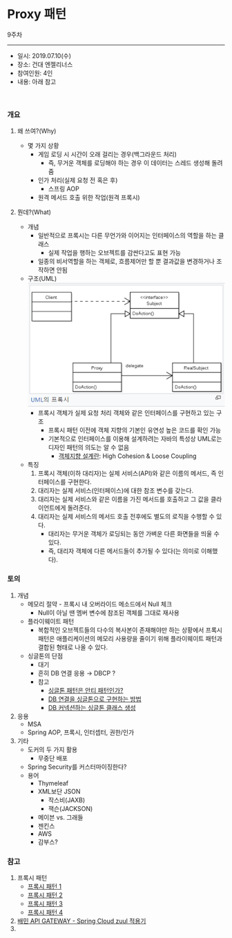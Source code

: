 Proxy 패턴
===========
9주차
- - - - - -
* 일시: 2019.07.10(수)
* 장소: 건대 엔젤리너스
* 참여인원: 4인
* 내용: 아래 참고
</br>

### 개요
1. 왜 쓰여?(Why)
	* 몇 가지 상황
		* 게임 로딩 시 시간이 오래 걸리는 경우(백그라운드 처리)
			* 즉, 무거운 객체를 로딩해야 하는 경우 이 데이터는 스레드 생성해 돌려줌
		* 인가 처리(실제 요청 전 혹은 후)
			* 스프링 AOP
		* 원격 메서드 호출 위한 작업(원격 프록시)

2. 뭔데?(What)
	* 개념
		* 일반적으로 프록시는 다른 무언가와 이어지는 인터페이스의 역할을 하는 클래스
			* 실제 작업을 행하는 오브젝트를 감싼다고도 표현 가능
		* 일종의 비서역할을 하는 객체로, 흐름제어만 할 뿐 결과값을 변경하거나 조작하면 안됨
	* 구조(UML)  
		![img](./img/proxy.png)
		* 프록시 객체가 실제 요청 처리 객체와 같은 인터페이스를 구현하고 있는 구조
			* 프록시 패턴 이전에 객체 지향의 기본인 유연성 높은 코드를 확인 가능
			* 기본적으로 인터페이스를 이용해 설계하려는 자바의 특성상 UML로는 디자인 패턴의 의도는 알 수 없음
				* [객체지향 설계란](https://limkydev.tistory.com/77): High Cohesion & Loose Coupling
	* 특징
		1. 프록시 객체(이하 대리자)는 실제 서비스(API)와 같은 이름의 메서드, 즉 인터페이스를 구현한다.
		2. 대리자는 실제 서비스(인터페이스)에 대한 참조 변수를 갖는다.
		3. 대리자는 실제 서비스와 같은 이름을 가진 메서드를 호출하고 그 값을 클라이언트에게 돌려준다.
		4. 대리자는 실제 서비스의 메서드 호출 전후에도 별도의 로직을 수행할 수 있다.
			* 대리자는 무거운 객체가 로딩되는 동안 가벼운 다른 화면들을 띄울 수 있다.
			* 즉, 대리자 객체에 다른 메서드들이 추가될 수 있다(는 의미로 이해했다).

### 토의
1. 개념
	* 메모리 절약 - 프록시 내 오버라이드 메소드에서 Null 체크
		* Null이 아닐 땐 멤버 변수에 참조된 객체를 그대로 재사용
	* 플라이웨이트 패턴
		* 복합적인 오브젝트들의 다수의 복사본이 존재해야만 하는 상황에서 프록시 패턴은 애플리케이션의 메모리 사용량을 줄이기 위해 플라이웨이트 패턴과 결합된 형태로 나올 수 있다.
	* 싱글톤의 단점
		* 대기
		* 흔히 DB 연결 응용 → DBCP ?
		* 참고
			* [싱글톤 패턴은 안티 패턴인가?](https://mygumi.tistory.com/265)
			* [DB 연결을 싱글톤으로 구현하는 방법](https://okky.kr/article/156315)
			* [DB 커넥션하는 싱글톤 클래스 생성](http://cafe.daum.net/_c21_/bbs_search_read?grpid=19VVx&fldid=Ki0S&datanum=63)
2. 응용
	* MSA
	* Spring AOP, 프록시, 인터셉터, 권한/인가
3. 기타
	* 도커의 두 가지 활용
		* 무중단 배포
	* Spring Security를 커스터마이징한다?
	* 용어
		* Thymeleaf
		* XML보단 JSON
			* 작스비(JAXB)
			* 잭슨(JACKSON)
		* 메이븐 vs. 그래들
		* 젠킨스
		* AWS
		* 감부스?

### 참고
1. 프록시 패턴
	* [프록시 패턴 1](https://limkydev.tistory.com/79)
	* [프록시 패턴 2](https://ko.wikipedia.org/wiki/%ED%94%84%EB%A1%9D%EC%8B%9C_%ED%8C%A8%ED%84%B4)
	* [프록시 패턴 3](https://ncanis.tistory.com/102)
	* [프록시 패턴 4](https://m.blog.naver.com/gracefulife/220650929598)
2. [배민 API GATEWAY - Spring Cloud zuul 적용기](http://woowabros.github.io/r&d/2017/06/13/apigateway.html)
3.